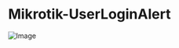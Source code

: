 # Mikrotik-UserLoginAlert

![Image](https://github.com/alseg/Mikrotik-UserLoginAlert/blob/master/Docs/Images/WLAJMLuE2HolWYe.png?raw=true)